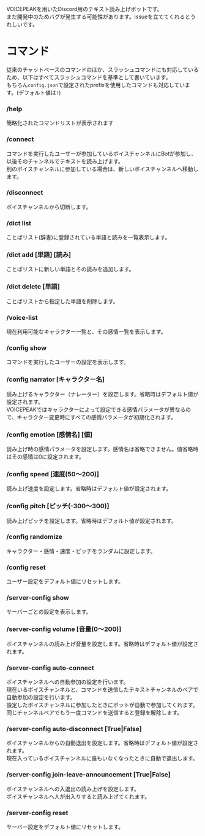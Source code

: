 VOICEPEAKを用いたDiscord用のテキスト読み上げボットです。  
まだ開発中のためバグが発生する可能性があります。issueを立ててくれるとうれしいです。

# コマンド
従来のチャットベースのコマンドのほか、スラッシュコマンドにも対応しているため、以下はすべてスラッシュコマンドを基準として書いています。  
もちろん`config.json`で設定されたprefixを使用したコマンドも対応しています。(デフォルト値は`!`)

### /help
簡略化されたコマンドリストが表示されます

### /connect
コマンドを実行したユーザーが参加しているボイスチャンネルにBotが参加し、以後そのチャンネルでテキストを読み上げます。  
別のボイスチャンネルに参加している場合は、新しいボイスチャンネルへ移動します。

### /disconnect
ボイスチャンネルから切断します。

### /dict list
ことばリスト(辞書)に登録されている単語と読みを一覧表示します。

### /dict add [単語] [読み]
ことばリストに新しい単語とその読みを追加します。

### /dict delete [単語]
ことばリストから指定した単語を削除します。

### /voice-list
現在利用可能なキャラクター一覧と、その感情一覧を表示します。

### /config show
コマンドを実行したユーザーの設定を表示します。

### /config narrator [キャラクター名]
読み上げるキャラクター（ナレーター）を設定します。省略時はデフォルト値が設定されます。  
VOICEPEAKではキャラクターによって設定できる感情パラメータが異なるので、キャラクター変更時にすべての感情パラメータが初期化されます。

### /config emotion [感情名] [値]
読み上げ時の感情パラメータを設定します。感情名は省略できません。値省略時はその感情は0に設定されます。

### /config speed [速度(50～200)]
読み上げ速度を設定します。省略時はデフォルト値が設定されます。

### /config pitch [ピッチ(-300～300)]
読み上げピッチを設定します。省略時はデフォルト値が設定されます。

### /config randomize
キャラクター・感情・速度・ピッチをランダムに設定します。

### /config reset
ユーザー設定をデフォルト値にリセットします。

### /server-config show
サーバーごとの設定を表示します。

### /server-config volume [音量(0～200)]
ボイスチャンネルの読み上げ音量を設定します。省略時はデフォルト値が設定されます。

### /server-config auto-connect
ボイスチャンネルへの自動参加の設定を行います。  
現在いるボイスチャンネルと、コマンドを送信したテキストチャンネルのペアで自動参加の設定を行います。  
設定したボイスチャンネルに参加したときにボットが自動で参加してくれます。
同じチャンネルペアでもう一度コマンドを送信すると登録を解除します。

### /server-config auto-disconnect [True|False]
ボイスチャンネルからの自動退出を設定します。省略時はデフォルト値が設定されます。  
現在入っているボイスチャンネルに誰もいなくなったときに自動で退出します。

### /server-config join-leave-announcement [True|False]
ボイスチャンネルへの入退出の読み上げを設定します。  
ボイスチャンネルへ人が出入りすると読み上げてくれます。

### /server-config reset
サーバー設定をデフォルト値にリセットします。

<!--
まだ未完成なのでコメントアウト

# Linux環境でのインストール
## 動作確認環境
Ubuntu 24.04 LTSにて動作確認

## 前提のインストール
```
    # Debian系環境なら
    apt update && apt install -y ffmpeg curl
    python3 -m venv .venv
    source ./.venv/bin/activate
    ./.venv/bin/pip3 install -r requrements.txt
```

## VOICEPEAKのインストール
もしVOICEPEAKをまだインストールしていないのであれば新規でインストールする必要があります。
公式サイトにインストーラーが公開されているのでそれを利用します。
また、インストールにはGUI環境が必要です。詳細は気が向いたら書きます。
```
    mkdir temp && cd temp
    curl -O https://www.ah-soft.com/voice/setup/voicepeak-downloader-linux64
    chmod +x ./voicepeak-downloader-linux64
    ./voicepeak-downloader-linux64
```

ダウンロード先を指定するGUIが開きます。引数等で保存フォルダを前もって指示することは出来ないようです。
VOICEPEAKのライセンスを要求されるので準備しておきましょう。
```
    # tempファイル直下にダウンロードしたと仮定する
    unzip ./Voicepeak-linux64.zip -d ../lib
    cd ../
    ./lib/Voicepeak/voicepeak
```

VOICEPEAK本体がGUIで起動し、ダウンロード時にアクティベートしたボイスのインストール・他のライセンスのアクティベートなどが行えます。
ボイスのインストールが完了したら閉じてしまって問題ありません。

## 初期設定
初回起動前に`config.json`ファイルを編集してvoicepeak実行ファイルへのパスとdiscordトークンを貼り付ける必要があります。

        cp config.example.json config.json
```
    {
        "config":{
            "discord_token":"DISCORD TOKEN HERE",
            "voicepeak_path":"VOICEPEAK PATH HERE",
            "prefix":"!"
        },
        ...
    }
```

## 起動
    source ./.venv/bin/activate

    ./.venv/bin/python3 main.py
-->